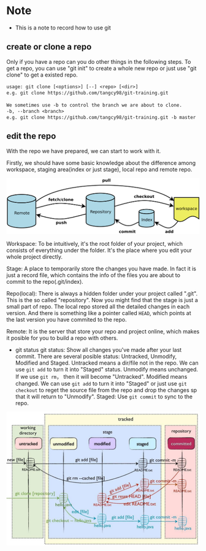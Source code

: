 # Note
- This is a note to record how to use git

## create or clone a repo
Only if you have a repo can you do other things in the following steps.
To get a repo, you can use "git init" to create a whole new repo or just use "git clone" to get a existed repo.

```
usage: git clone [<options>] [--] <repo> [<dir>]
e.g. git clone https://github.com/tangcy98/git-training.git

We sometimes use -b to control the branch we are about to clone.
-b, --branch <branch>
e.g. git clone https://github.com/tangcy98/git-training.git -b master
```

## edit the repo
With the repo we have prepared, we can start to work with it.

Firstly, we should have some basic knowledge about the difference among workspace, staging area(index or just stage), local repo and remote repo.

![avatar](imgs/git-command.png "git command")

Workspace: To be intuitively, it's the root folder of your project, which consists of everything under the folder. It's the place where you edit your whole project directly.

Stage: A place to temporarily store the changes you have made. In fact it is just a record file, which contains the info of the files you are about to commit to the repo(.git/index).

Repo(local): There is always a hidden folder under your project called ".git". This is the so called "repository". Now you might find that the stage is just a small part of repo. The local repo stored all the detailed changes in each version. And there is something like a pointer called `HEAD`, which points at the last version you have commited to the repo.

Remote: It is the server that store your repo and project online, which makes it posible for you to build a repo with others.

- git status
git status: Show all changes you've made after your last commit.
There are several posible status: Untracked, Unmodify, Modified and Staged.
Untracked means a dir/file not in the repo. We can use `git add` to turn it into "Staged" status.
Unmodify means unchanged. If we use `git rm`， then it will become "Untracked".
Modified means changed. We can use `git add` to turn it into "Staged" or just use `git checkout` to reget the source file from the repo and drop the changes sp that it will return to "Unmodify".
Staged: Use `git commit` to sync to the repo.

![avatar](imgs/git-status.png "git status")